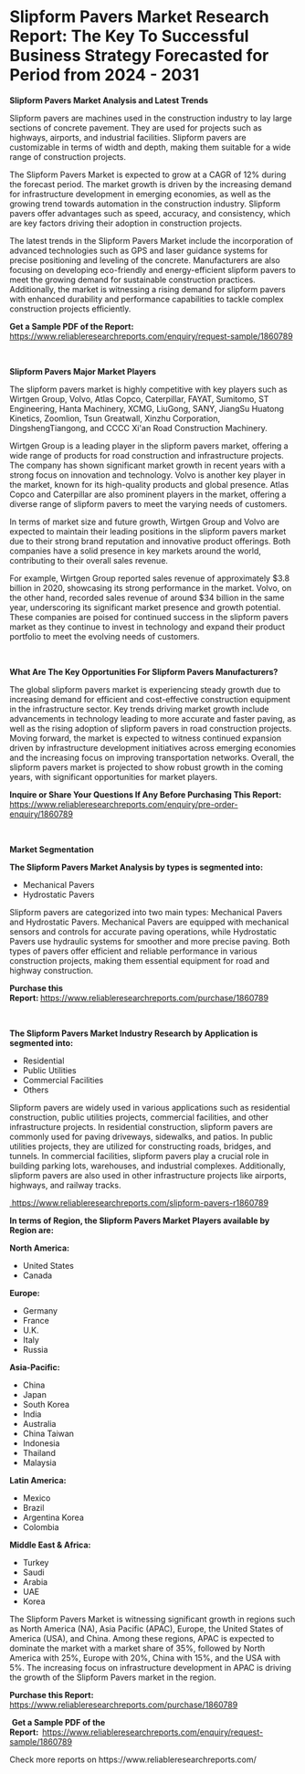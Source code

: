 <p><h1>Slipform Pavers Market Research Report: The Key To Successful Business Strategy Forecasted for Period from 2024 - 2031</h1></p><p><strong>Slipform Pavers Market Analysis and Latest Trends</strong></p>
<p><p>Slipform pavers are machines used in the construction industry to lay large sections of concrete pavement. They are used for projects such as highways, airports, and industrial facilities. Slipform pavers are customizable in terms of width and depth, making them suitable for a wide range of construction projects.</p><p>The Slipform Pavers Market is expected to grow at a CAGR of 12% during the forecast period. The market growth is driven by the increasing demand for infrastructure development in emerging economies, as well as the growing trend towards automation in the construction industry. Slipform pavers offer advantages such as speed, accuracy, and consistency, which are key factors driving their adoption in construction projects.</p><p>The latest trends in the Slipform Pavers Market include the incorporation of advanced technologies such as GPS and laser guidance systems for precise positioning and leveling of the concrete. Manufacturers are also focusing on developing eco-friendly and energy-efficient slipform pavers to meet the growing demand for sustainable construction practices. Additionally, the market is witnessing a rising demand for slipform pavers with enhanced durability and performance capabilities to tackle complex construction projects efficiently.</p></p>
<p><strong>Get a Sample PDF of the Report:&nbsp;</strong> <a href="https://www.reliableresearchreports.com/enquiry/request-sample/1860789">https://www.reliableresearchreports.com/enquiry/request-sample/1860789</a></p>
<p>&nbsp;</p>
<p><strong>Slipform Pavers Major Market Players</strong></p>
<p><p>The slipform pavers market is highly competitive with key players such as Wirtgen Group, Volvo, Atlas Copco, Caterpillar, FAYAT, Sumitomo, ST Engineering, Hanta Machinery, XCMG, LiuGong, SANY, JiangSu Huatong Kinetics, Zoomlion, Tsun Greatwall, Xinzhu Corporation, DingshengTiangong, and CCCC Xi'an Road Construction Machinery.</p><p>Wirtgen Group is a leading player in the slipform pavers market, offering a wide range of products for road construction and infrastructure projects. The company has shown significant market growth in recent years with a strong focus on innovation and technology. Volvo is another key player in the market, known for its high-quality products and global presence. Atlas Copco and Caterpillar are also prominent players in the market, offering a diverse range of slipform pavers to meet the varying needs of customers.</p><p>In terms of market size and future growth, Wirtgen Group and Volvo are expected to maintain their leading positions in the slipform pavers market due to their strong brand reputation and innovative product offerings. Both companies have a solid presence in key markets around the world, contributing to their overall sales revenue.</p><p>For example, Wirtgen Group reported sales revenue of approximately $3.8 billion in 2020, showcasing its strong performance in the market. Volvo, on the other hand, recorded sales revenue of around $34 billion in the same year, underscoring its significant market presence and growth potential. These companies are poised for continued success in the slipform pavers market as they continue to invest in technology and expand their product portfolio to meet the evolving needs of customers.</p></p>
<p>&nbsp;</p>
<p><strong>What Are The Key Opportunities For Slipform Pavers Manufacturers?</strong></p>
<p><p>The global slipform pavers market is experiencing steady growth due to increasing demand for efficient and cost-effective construction equipment in the infrastructure sector. Key trends driving market growth include advancements in technology leading to more accurate and faster paving, as well as the rising adoption of slipform pavers in road construction projects. Moving forward, the market is expected to witness continued expansion driven by infrastructure development initiatives across emerging economies and the increasing focus on improving transportation networks. Overall, the slipform pavers market is projected to show robust growth in the coming years, with significant opportunities for market players.</p></p>
<p><strong>Inquire or Share Your Questions If Any Before Purchasing This Report:</strong> <a href="https://www.reliableresearchreports.com/enquiry/pre-order-enquiry/1860789">https://www.reliableresearchreports.com/enquiry/pre-order-enquiry/1860789</a></p>
<p>&nbsp;</p>
<p><strong>Market Segmentation</strong></p>
<p><strong>The Slipform Pavers Market Analysis by types is segmented into:</strong></p>
<p><ul><li>Mechanical Pavers</li><li>Hydrostatic Pavers</li></ul></p>
<p><p>Slipform pavers are categorized into two main types: Mechanical Pavers and Hydrostatic Pavers. Mechanical Pavers are equipped with mechanical sensors and controls for accurate paving operations, while Hydrostatic Pavers use hydraulic systems for smoother and more precise paving. Both types of pavers offer efficient and reliable performance in various construction projects, making them essential equipment for road and highway construction.</p></p>
<p><strong>Purchase this Report:&nbsp;</strong><a href="https://www.reliableresearchreports.com/purchase/1860789">https://www.reliableresearchreports.com/purchase/1860789</a></p>
<p>&nbsp;</p>
<p><strong>The Slipform Pavers Market Industry Research by Application is segmented into:</strong></p>
<p><ul><li>Residential</li><li>Public Utilities</li><li>Commercial Facilities</li><li>Others</li></ul></p>
<p><p>Slipform pavers are widely used in various applications such as residential construction, public utilities projects, commercial facilities, and other infrastructure projects. In residential construction, slipform pavers are commonly used for paving driveways, sidewalks, and patios. In public utilities projects, they are utilized for constructing roads, bridges, and tunnels. In commercial facilities, slipform pavers play a crucial role in building parking lots, warehouses, and industrial complexes. Additionally, slipform pavers are also used in other infrastructure projects like airports, highways, and railway tracks.</p></p>
<p><a href="https://www.reliableresearchreports.com/slipform-pavers-r1860789">&nbsp;https://www.reliableresearchreports.com/slipform-pavers-r1860789</a></p>
<p><strong>In terms of Region, the Slipform Pavers Market Players available by Region are:</strong></p>
<p>
    <p> <strong> North America: </strong>
        <ul>
            <li>United States</li>
            <li>Canada</li>
        </ul>
        </p> 
    <p> <strong> Europe: </strong>
        <ul>
            <li>Germany</li>
            <li>France</li>
            <li>U.K.</li>
            <li>Italy</li>
            <li>Russia</li>
        </ul>
        </p> 
    <p> <strong> Asia-Pacific: </strong>
        <ul>
            <li>China</li>
            <li>Japan</li>
            <li>South Korea</li>
            <li>India</li>
            <li>Australia</li>
            <li>China Taiwan</li>
            <li>Indonesia</li>
            <li>Thailand</li>
            <li>Malaysia</li>
        </ul>
        </p> 
    <p> <strong> Latin America: </strong>
        <ul>
            <li>Mexico</li>
            <li>Brazil</li>
            <li>Argentina Korea</li>
            <li>Colombia</li>
        </ul>
        </p> 
    <p> <strong> Middle East & Africa: </strong>
        <ul>
            <li>Turkey</li>
            <li>Saudi</li>
            <li>Arabia</li>
            <li>UAE</li>
            <li>Korea</li>
        </ul>
    </p>
    </p>
<p><p>The Slipform Pavers Market is witnessing significant growth in regions such as North America (NA), Asia Pacific (APAC), Europe, the United States of America (USA), and China. Among these regions, APAC is expected to dominate the market with a market share of 35%, followed by North America with 25%, Europe with 20%, China with 15%, and the USA with 5%. The increasing focus on infrastructure development in APAC is driving the growth of the Slipform Pavers market in the region.</p></p>
<p><strong>Purchase this Report: </strong><a href="https://www.reliableresearchreports.com/purchase/1860789">https://www.reliableresearchreports.com/purchase/1860789</a></p>
<p>&nbsp;<strong>Get a Sample PDF of the Report:&nbsp;&nbsp;</strong><a href="https://www.reliableresearchreports.com/enquiry/request-sample/1860789">https://www.reliableresearchreports.com/enquiry/request-sample/1860789</a></p>
<p><strong></strong></p>
<p>Check more reports on https://www.reliableresearchreports.com/</p>